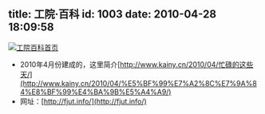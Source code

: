 title: 工院·百科
id: 1003
date: 2010-04-28 18:09:58
---

[![](http://a.kainy.cn/201004/fjutinfo.png "工院百科首页")](http://a.kainy.cn/201004/fjutinfo.png)

*   2010年4月份建成的，这里简介[http://www.kainy.cn/2010/04/忙碌的这些天/](http://www.kainy.cn/2010/04/%E5%BF%99%E7%A2%8C%E7%9A%84%E8%BF%99%E4%BA%9B%E5%A4%A9/)
*   网址：[http://fjut.info/](http://fjut.info/)